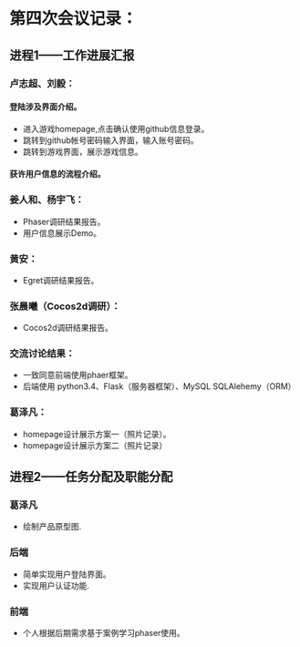 # 第四次会议记录：

## 进程1——工作进展汇报

### 卢志超、刘毅：

#### 登陆涉及界面介绍。
+ 进入游戏homepage,点击确认使用github信息登录。
+ 跳转到github帐号密码输入界面，输入账号密码。
+ 跳转到游戏界面，展示游戏信息。

#### 获许用户信息的流程介绍。



### 姜人和、杨宇飞：
+ Phaser调研结果报告。
+ 用户信息展示Demo。

### 黄安：
+ Egret调研结果报告。

### 张晨曦（Cocos2d调研）：
+ Cocos2d调研结果报告。


### 交流讨论结果：
+ 一致同意前端使用phaer框架。
+ 后端使用  python3.4、Flask（服务器框架）、MySQL SQLAlehemy（ORM） 


### 葛泽凡：
+ homepage设计展示方案一（照片记录）。
+ homepage设计展示方案二（照片记录）


## 进程2——任务分配及职能分配

### 葛泽凡
+ 绘制产品原型图.

### 后端
+ 简单实现用户登陆界面。
+ 实现用户认证功能.

### 前端
+ 个人根据后期需求基于案例学习phaser使用。




